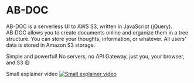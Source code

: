 # AB-DOC

AB-DOC is a serverless UI to AWS S3, written in JavaScript (jQuery). AB‑DOC allows you to create documents online and organize them in a tree structure. You can store your thoughts, information, or whatever. All users' data is stored in Amazon S3 storage. 

Simple and powerful! No servers, no API Gateway, just you, your browser, and S3 :smiley:

Small explainer video
[![Small explainer video](https://embedwistia-a.akamaihd.net/deliveries/3126ad355a09f782f175de9fdcb4e11a92bc081f.jpg)](https://ab-doc.com/about?wvideo=9ln0pqy7qq)
